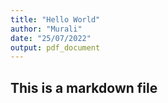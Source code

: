 ```yaml
---
title: "Hello World"
author: "Murali"
date: "25/07/2022"
output: pdf_document
---
```


## This is a markdown file